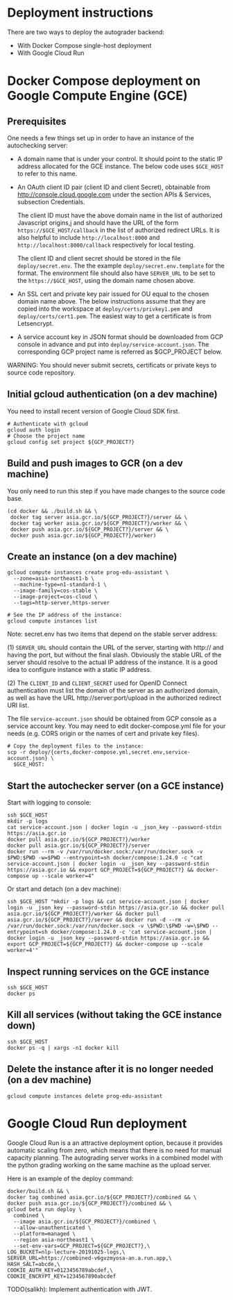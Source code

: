 # Deployment instructions

There are two ways to deploy the autograder backend:

* With Docker Compose single-host deployment
* With Google Cloud Run

# Docker Compose deployment on Google Compute Engine (GCE)

## Prerequisites

One needs a few things set up in order to have an instance of the autochecking
server:

*   A domain name that is under your control. It should point to the static IP
    address allocated for the GCE instance. The below code uses `$GCE_HOST` to
    refer to this name.

*   An OAuth client ID pair (client ID and client Secret), obtainable from
    http://console.cloud.google.com under the section APIs & Services,
    subsection Credentials.

    The client ID must have the above domain name in the list of authorized
    Javascript origins,j and should have the URL of the form
    `https://$GCE_HOST/callback` in the list of authorized redirect URLs. It is
    also helpful to include `http://localhost:8000` and
    `http://localhost:8000/callback` respectively for local testing.

    The client ID and client secret should be stored in the file
    `deploy/secret.env`. The the example `deploy/secret.env.template` for the
    format. The environment file should also have `SERVER_URL` to be set to the
    `https://$GCE_HOST`, using the domain name chosen above.

*   An SSL cert and private key pair issued for OU equal to the chosen domain
    name above. The below instructions assume that they are copied into the
    workspace at `deploy/certs/privkey1.pem` and `deploy/certs/cert1.pem`. The
    easiest way to get a certificate is from Letsencrypt.

*   A service account key in JSON format should be downloaded from GCP console
    in advance and put into `deploy/service-account.json`. The corresponding GCP
    project name is referred as $GCP_PROJECT below.

WARNING: You should never submit secrets, certificats or private keys to source
code repository.

## Initial gcloud authentication (on a dev machine)

You need to install recent version of Google Cloud SDK first.

    # Authenticate with gcloud
    gcloud auth login
    # Choose the project name
    gcloud config set project ${GCP_PROJECT?}

## Build and push images to GCR (on a dev machine)

You only need to run this step if you have made changes to the source code base.

    (cd docker && ./build.sh && \
     docker tag server asia.gcr.io/${GCP_PROJECT?}/server && \
     docker tag worker asia.gcr.io/${GCP_PROJECT?}/worker && \
     docker push asia.gcr.io/${GCP_PROJECT?}/server && \
     docker push asia.gcr.io/${GCP_PROJECT?}/worker)

## Create an instance (on a dev machine)

    gcloud compute instances create prog-edu-assistant \
      --zone=asia-northeast1-b \
      --machine-type=n1-standard-1 \
      --image-family=cos-stable \
      --image-project=cos-cloud \
      --tags=http-server,https-server

    # See the IP address of the instance:
    gcloud compute instances list

Note: secret.env has two items that depend on the stable server address:

(1) `SERVER_URL` should contain the URL of the server, starting with http:// and
having the port, but without the final slash. Obviously the stable URL of the
server should resolve to the actual IP address of the instance. It is a good
idea to configure instance with a static IP address.

(2) The `CLIENT_ID` and `CLIENT_SECRET` used for OpenID Connect authentication
must list the domain of the server as an authorized domain, as well as have the
URL http://server:port/upload in the authorized redirect URI list.

The file `service-account.json` should be obtained from GCP console as a service
account key. You may need to edit docker-compose.yml file for your needs (e.g.
CORS origin or the names of cert and private key files).

    # Copy the deployment files to the instance:
    scp -r deploy/{certs,docker-compose.yml,secret.env,service-account.json} \
      $GCE_HOST:

## Start the autochecker server (on a GCE instance)

Start with logging to console:

    ssh $GCE_HOST
    mkdir -p logs
    cat service-account.json | docker login -u _json_key --password-stdin https://asia.gcr.io
    docker pull asia.gcr.io/${GCP_PROJECT?}/worker
    docker pull asia.gcr.io/${GCP_PROJECT?}/server
    docker run --rm -v /var/run/docker.sock:/var/run/docker.sock -v $PWD:$PWD -w=$PWD --entrypoint=sh docker/compose:1.24.0 -c "cat service-account.json | docker login -u _json_key --password-stdin https://asia.gcr.io && export GCP_PROJECT=${GCP_PROJECT?} && docker-compose up --scale worker=4"

Or start and detach (on a dev machine):

    ssh $GCE_HOST "mkdir -p logs && cat service-account.json | docker login -u _json_key --password-stdin https://asia.gcr.io && docker pull asia.gcr.io/${GCP_PROJECT?}/worker && docker pull asia.gcr.io/${GCP_PROJECT?}/server && docker run -d --rm -v /var/run/docker.sock:/var/run/docker.sock -v \$PWD:\$PWD -w=\$PWD --entrypoint=sh docker/compose:1.24.0 -c 'cat service-account.json | docker login -u _json_key --password-stdin https://asia.gcr.io && export GCP_PROJECT=${GCP_PROJECT?} && docker-compose up --scale worker=4'"

## Inspect running services on the GCE instance

    ssh $GCE_HOST
    docker ps

## Kill all services (without taking the GCE instance down)

    ssh $GCE_HOST
    docker ps -q | xargs -n1 docker kill

## Delete the instance after it is no longer needed (on a dev machine)

    gcloud compute instances delete prog-edu-assistant

# Google Cloud Run deployment

Google Cloud Run is a an attractive deployment option, because it
provides automatic scaling from zero, which means that there is no
need for manual capacity planning. The autograding server works in
a combined model with the python grading working on the same
machine as the upload server.

Here is an example of the deploy command:

    docker/build.sh && \
    docker tag combined asia.gcr.io/${GCP_PROJECT?}/combined && \
    docker push asia.gcr.io/${GCP_PROJECT?}/combined && \
    gcloud beta run deploy \
      combined \
      --image asia.gcr.io/${GCP_PROJECT?}/combined \
      --allow-unauthenticated \
      --platform=managed \
      --region asia-northeast1 \
      --set-env-vars=GCP_PROJECT=${GCP_PROJECT?},\
    LOG_BUCKET=nlp-lecture-20191025-logs,\
    SERVER_URL=https://combined-v6gvzmyosa-an.a.run.app,\
    HASH_SALT=abcde,\
    COOKIE_AUTH_KEY=0123456789abcdef,\
    COOKIE_ENCRYPT_KEY=1234567890abcdef

TODO(salikh): Implement authentication with JWT.
